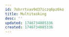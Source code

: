 ```yaml
---
id: 7ohrrtvav9d37iczq6pz6ko
title: Multitasking
desc: ''
updated: 1746734885336
created: 1746734885336
---
```

